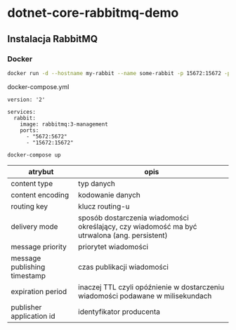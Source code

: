 # dotnet-core-rabbitmq-demo

## Instalacja RabbitMQ 

### Docker
~~~ bash
docker run -d --hostname my-rabbit --name some-rabbit -p 15672:15672 -p 5672:5672 rabbitmq:3-management
~~~


docker-compose.yml
~~~
version: '2'
 
services:
  rabbit:
    image: rabbitmq:3-management
    ports:
      - "5672:5672"
      - "15672:15672"
~~~

~~~
docker-compose up
~~~


| atrybut      | opis         |
| -------------|--------------|
| content type | typ danych   |
| content encoding | kodowanie danych |
| routing key | klucz routing-u |
| delivery mode | sposób dostarczenia wiadomości określający, czy wiadomość ma być utrwalona (ang. persistent) |
| message priority | priorytet wiadomości |
| message publishing timestamp | czas publikacji wiadomości |
| expiration period | inaczej TTL czyli opóźnienie w dostarczeniu wiadomości podawane w milisekundach |
| publisher application id | identyfikator producenta |
